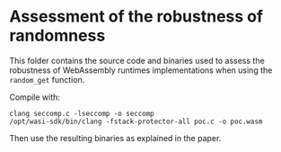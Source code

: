 # Assessment of the robustness of randomness

This folder contains the source code and binaries used to assess the robustness of WebAssembly runtimes implementations when using the `random_get` function.

Compile with:

```
clang seccomp.c -lseccomp -o seccomp
/opt/wasi-sdk/bin/clang -fstack-protector-all poc.c -o poc.wasm
```

Then use the resulting binaries as explained in the paper.

